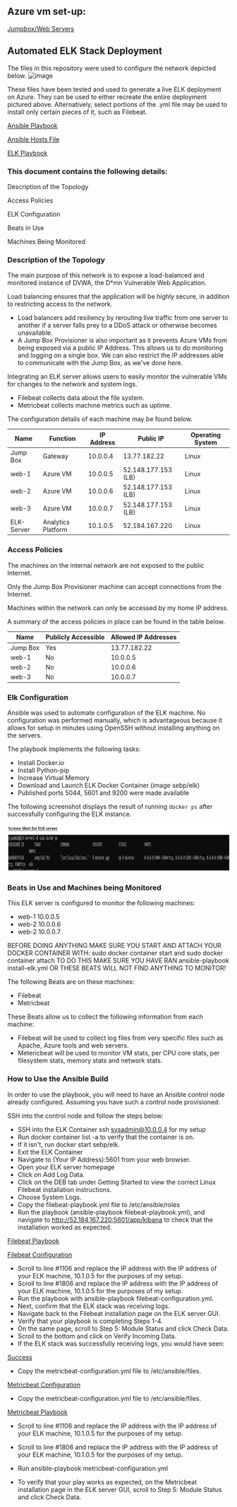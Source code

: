 ## Azure vm set-up:
[Jumpbox/Web Servers](https://github.com/Sheryl101/CybersecurityKB/blob/91a88c340673a464aa53ac1fe7cea10891bcbc2f/AZURE%20vm%20set-up/Jumpbox_%20web-1%20_web-2%20setup.pdf)


## Automated ELK Stack Deployment

The files in this repository were used to configure the network depicted below.
![image](https://user-images.githubusercontent.com/45856811/112399316-43446800-8cc3-11eb-9f10-8cad9ea827d3.png)

These files have been tested and used to generate a live ELK deployment on Azure. They can be used to either recreate the entire deployment pictured above. Alternatively, select portions of the .yml file may be used to install only certain pieces of it, such as Filebeat.

[Ansible Playbook](https://github.com/Sheryl101/CybersecurityKB/blob/4c08a89b5254d01abb38a3baec328a6394c9000f/Ansible/ansible.cfg)

[Ansible Hosts File](https://github.com/Sheryl101/CybersecurityKB/blob/4c08a89b5254d01abb38a3baec328a6394c9000f/Ansible/hosts.txt)

[ELK Playbook](https://github.com/Sheryl101/CybersecurityKB/blob/main/Docker/install-elk.yml)


### This document contains the following details:

Description of the Topology

Access Policies

ELK Configuration

Beats in Use

Machines Being Monitored


### Description of the Topology

The main purpose of this network is to expose a load-balanced and monitored instance of DVWA, the D*mn Vulnerable Web Application.

Load balancing ensures that the application will be highly secure, in addition to restricting access to the network.
- Load balancers add resiliency by rerouting live traffic from one server to another if a server falls prey to a DDoS attack or otherwise becomes unavailable.
- A Jump Box Provisioner is also important as it prevents Azure VMs from being exposed via a public IP Address.  This allows us to do monitoring and logging on a single box.  We can also restrict the IP addresses able to communicate with the Jump Box, as we've done here.

Integrating an ELK server allows users to easily monitor the vulnerable VMs for changes to the network and system logs.
- Filebeat collects data about the file system.
- Metricbeat collects machine metrics such as uptime.

The configuration details of each machine may be found below.

| Name      | Function           | IP Address | Public IP       |Operating System |
|-----------|--------------------|------------|-----------------|------------------|
| Jump Box  | Gateway            | 10.0.0.4   | 13.77.182.22    | Linux            |
| web-1     | Azure VM           | 10.0.0.5   | 52.148.177.153 (LB)| Linux         |
| web-2     | Azure VM           | 10.0.0.6   | 52.148.177.153 (LB)| Linux         |
| web-3     | Azure VM           | 10.0.0.7   | 52.148.177.153 (LB)| Linux         |
| ELK-Server| Analytics Platform | 10.1.0.5   | 52.184.167.220  | Linux            |


### Access Policies

The machines on the internal network are not exposed to the public Internet. 

Only the Jump Box Provisioner machine can accept connections from the Internet. 

Machines within the network can only be accessed by my home IP address.

A summary of the access policies in place can be found in the table below.

| Name     | Publicly Accessible | Allowed IP Addresses |
|----------|---------------------|----------------------|
| Jump Box | Yes                 | 13.77.182.22         |
| web-1    | No                  | 10.0.0.5             |
| web-2    | No                  | 10.0.0.6             |
| web-3    | No                  | 10.0.0.7             |


### Elk Configuration

Ansible was used to automate configuration of the ELK machine. No configuration was performed manually, which is advantageous because it allows for setup in minutes using OpenSSH without installing anything on the servers.


The playbook implements the following tasks:
- Install Docker.io
- Install Python-pip
- Increase Virtual Memory
- Download and Launch ELK Docker Container (image sebp/elk)
- Published ports 5044, 5601 and 9200 were made available 

The following screenshot displays the result of running `docker ps` after successfully configuring the ELK instance.

![image](https://github.com/Sheryl101/CybersecurityKB/blob/main/Docker/elk.png)

### Beats in Use and Machines being Monitored
This ELK server is configured to monitor the following machines:
- web-1 10.0.0.5
- web-2 10.0.0.6
- web-2 10.0.0.7

BEFORE DOING ANYTHING MAKE SURE YOU START AND ATTACH YOUR DOCKER CONTAINER WITH: sudo docker container start and sudo docker container attach TO DO THIS MAKE SURE YOU HAVE RAN ansible-playbook install-elk.yml OR THESE BEATS WILL NOT FIND ANYTHING TO MONITOR!

The following Beats are on these machines:
- Filebeat 
- Metricbeat 

These Beats allow us to collect the following information from each machine:
- Filebeat will be used to collect log files from very specific files such as Apache, Azure tools and web servers.
- Metericbeat will be used to monitor VM stats, per CPU core stats, per filesystem stats, memory stats and network stats.

### How to Use the Ansible Build
In order to use the playbook, you will need to have an Ansible control node already configured. Assuming you have such a control node provisioned: 

SSH into the control node and follow the steps below:
- SSH into the ELK Container ssh sysadmin@10.0.0.4 for my setup
- Run docker container list -a to verify that the container is on.
- If it isn't, run docker start sebp/elk.
- Exit the ELK Container
- Navigate to (Your IP Address):5601 from your web browser.
- Open your ELK server homepage
- Click on Add Log Data.
- Click on the DEB tab under Getting Started to view the correct Linux Filebeat installation instructions.
- Choose System Logs.
- Copy the filebeat-playbook.yml file to /etc/ansible/roles
- Run the playbook (ansible-playbook filebeat-playbook.yml), and navigate to http://52.184.167.220:5601/app/kibana to check that the installation worked as expected.

[Filebeat Playbook](https://github.com/Sheryl101/CybersecurityKB/blob/4c08a89b5254d01abb38a3baec328a6394c9000f/Docker/filebeat-playbook)

[Filebeat Configuration](https://github.com/Sheryl101/CybersecurityKB/blob/main/Docker/filebeat-config.yml)


- Scroll to line #1106 and replace the IP address with the IP address of your ELK machine, 10.1.0.5 for the purposes of my setup.
- Scroll to line #1806 and replace the IP address with the IP address of your ELK machine, 10.1.0.5 for the purposes of my setup.
- Run the playbook with ansible-playbook filebeat-configuration.yml.
- Next, confirm that the ELK stack was receiving logs. 
- Navigate back to the Filebeat installation page on the ELK server GUI.
- Verify that your playbook is completing Steps 1-4.
- On the same page, scroll to Step 5: Module Status and click Check Data.
- Scroll to the bottom and click on Verify Incoming Data.
- If the ELK stack was successfully receiving logs, you would have seen:

[Success](https://github.com/Sheryl101/CybersecurityKB/blob/main/Diagrams/kibana.PNG)

- Copy the metricbeat-configuration.yml file to /etc/ansible/files.

[Metricbeat Configuration](https://github.com/Sheryl101/CybersecurityKB/blob/d1395f8fb97038344e168e2912e558b1de3dd9c5/Docker/metricbeat-config)

- Copy the metricbeat-configuration.yml file to /etc/ansible/files.

[Metricbeat Playbook](https://github.com/Sheryl101/CybersecurityKB/blob/main/Docker/metricbeat-playbook)

- Scroll to line #1106 and replace the IP address with the IP address of your ELK machine, 10.1.0.5 for the purposes of my setup.
- Scroll to line #1806 and replace the IP address with the IP address of your ELK machine, 10.1.0.5 for the purposes of my setup.

- Run ansible-playbook metricbeat-configuration.yml
- To verify that your play works as expected, on the Metricbeat installation page in the ELK server GUI, scroll to Step 5: Module Status and click Check Data.
